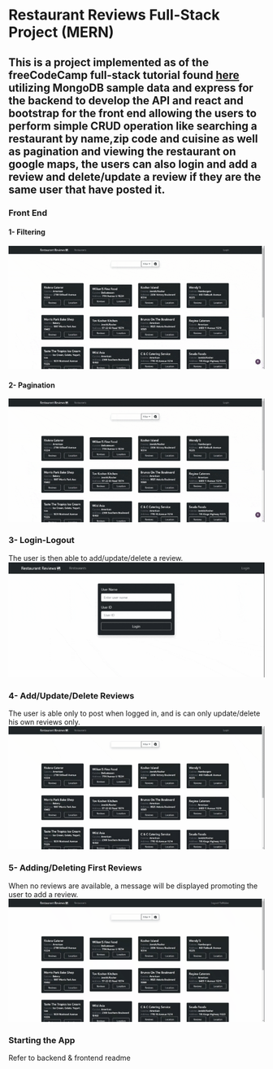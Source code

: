 # Restaurant Reviews Full-Stack Project (MERN)

## This is a project implemented as of the freeCodeCamp full-stack tutorial found [here](https://www.youtube.com/watch?v=mrHNSanmqQ4) utilizing MongoDB sample data and express for the backend to develop the API and react and bootstrap for the front end allowing the users to perform simple CRUD operation like searching a restaurant by name,zip code and cuisine as well as pagination and viewing the restaurant on google maps, the users can also login and add a review and delete/update a review if they are the same user that have posted it.

### Front End

#### 1- Filtering
![Filtering](/GIFs/Filtering.gif)

#### 2- Pagination
![Pagination](/GIFs/Paginaton.gif)

### 3- Login-Logout
The user is then able to add/update/delete a review.
![Login-Logout](/GIFs/Login-Logout.gif)

### 4- Add/Update/Delete Reviews
The user is able only to post when logged in, and is can only update/delete his own reviews only.
![Login-Logout](/GIFs/Edit-Delete-Logged-In.gif)

### 5- Adding/Deleting First Reviews
When no reviews are available, a message will be displayed promoting the user to add a review.
![Login-Logout](/GIFs/Add-Delete-Review.gif)


### Starting the App
Refer to backend & frontend readme
